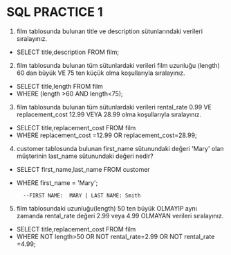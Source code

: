 # SQL PRACTICE 1 

1. film tablosunda bulunan title ve description sütunlarındaki verileri sıralayınız.

* SELECT title,description FROM film;

2. film tablosunda bulunan tüm sütunlardaki verileri film uzunluğu (length) 60 dan büyük VE 75 ten küçük olma koşullarıyla sıralayınız.

* SELECT title,length FROM film
* WHERE (length >60 AND length<75);

3. film tablosunda bulunan tüm sütunlardaki verileri rental_rate 0.99 VE replacement_cost 12.99 VEYA 28.99 olma koşullarıyla sıralayınız.

* SELECT title,replacement_cost FROM film
* WHERE replacement_cost =12.99 OR replacement_cost=28.99;

4. customer tablosunda bulunan first_name sütunundaki değeri 'Mary' olan müşterinin last_name sütunundaki değeri nedir?

* SELECT first_name,last_name FROM customer
* WHERE first_name = 'Mary';

        --FIRST NAME:  MARY | LAST NAME: Smith

5. film tablosundaki uzunluğu(length) 50 ten büyük OLMAYIP aynı zamanda rental_rate değeri 2.99 veya 4.99 OLMAYAN verileri sıralayınız.

* SELECT title,replacement_cost FROM film
* WHERE NOT length>50 OR NOT rental_rate=2.99 OR NOT rental_rate =4.99;